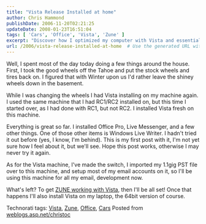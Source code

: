```yaml
---
title: "Vista Release Installed at home"
author: Chris Hammond
publishDate: 2006-11-20T02:21:25
updateDate: 2008-01-23T16:51:04
tags: [ 'Cars', 'Office', 'Vista', 'Zune' ]
excerpt: "Discover how I optimized my computer with Vista and essential software like Office Pro and Live Messenger. Learn about my experience using Windows Live Writer."
url: /2006/vista-release-installed-at-home  # Use the generated URL with year
---
```

<p>Well, I spent most of the day today doing a few things around the house. First, I took the good wheels off the Tahoe and put the stock wheels and tires back on. I figured that with Winter upon us I'd rather leave the shiney wheels down in the basement.</p> <p>While I was changing the wheels I had Vista installing on my machine again. I used the same machine that I had RC1/RC2 installed on, but this time I started over, as I had done with RC1, but not RC2. I installed Vista fresh on this machine.</p> <p>Everything is great so far. I installed Office Pro, Live Messenger, and a few other things. One of those other items is Windows Live Writer. I hadn't tried it out before (yes, I know, I'm behind). This is my first post with it, I'm not yet sure how I feel about it, but we'll see. Hope this post works, otherwise I may never try it again.</p> <p>As for the Vista machine, I've made the switch, I imported my 1.1gig PST file over to this machine, and setup most of my email accounts on it, so I'll be using this machine for all my email, development now.</p> <p>What's left? To get <a title="Zune working with Vista" href="https://weblogs.asp.net/christoc/archive/2006/11/17/zune-to-work-on-vista-next-week.aspx" target="_blank" rel="past post">ZUNE working with Vista</a>, then I'll be all set! Once that happens I'll also install Vista on my laptop, the 64bit version of course.</p> <div class="wlWriterSmartContent" id="0767317B-992E-4b12-91E0-4F059A8CECA8:1243bb29-f9a1-4a87-b677-17aa77ac65fe" contenteditable="false" style="padding-right: 0px; display: inline; padding-left: 0px; float: none; padding-bottom: 0px; margin: 0px; padding-top: 0px">Technorati tags: <a href="https://technorati.com/tags/Vista" rel="tag">Vista</a>, <a href="https://technorati.com/tags/Zune" rel="tag">Zune</a>, <a href="https://technorati.com/tags/Office" rel="tag">Office</a>, <a href="https://technorati.com/tags/Cars" rel="tag">Cars</a></div> Posted from <A href="https://weblogs.asp.net/christoc/">weblogs.asp.net/christoc</a>

